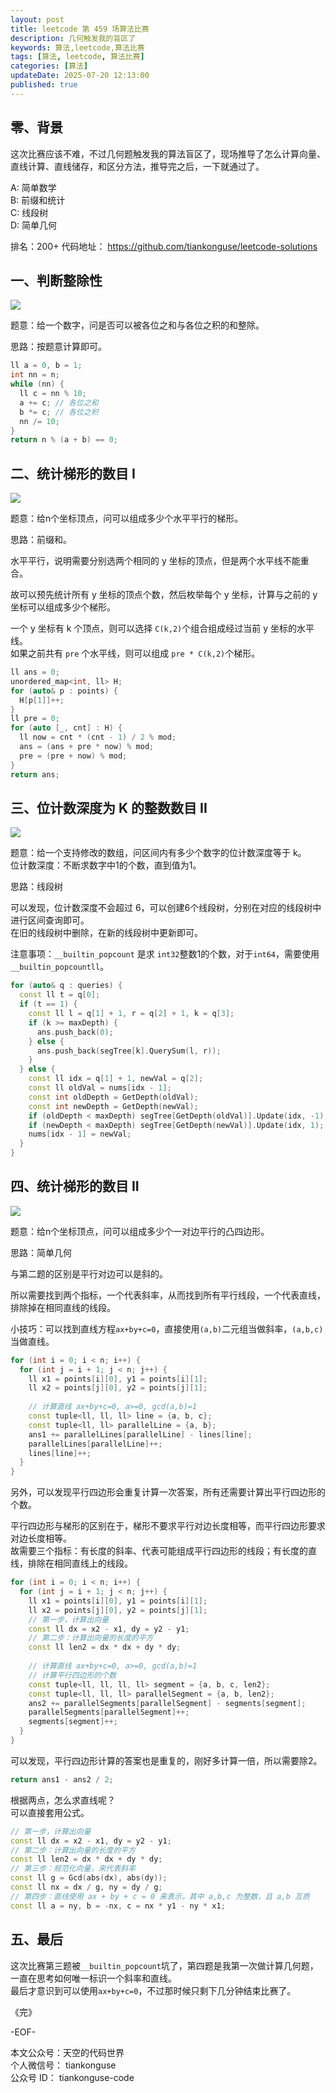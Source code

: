 ```yaml
---
layout: post
title: leetcode 第 459 场算法比赛
description: 几何触发我的盲区了 
keywords: 算法,leetcode,算法比赛
tags: [算法, leetcode, 算法比赛]
categories: [算法]
updateDate: 2025-07-20 12:13:00
published: true
---
```


## 零、背景


这次比赛应该不难，不过几何题触发我的算法盲区了，现场推导了怎么计算向量、直线计算、直线储存，和区分方法，推导完之后，一下就通过了。    


A: 简单数学    
B: 前缀和统计  
C: 线段树    
D: 简单几何    


排名：200+ 
代码地址： https://github.com/tiankonguse/leetcode-solutions  


## 一、判断整除性  



![](https://res2025.tiankonguse.com/images/2025/07/20/001.png)  


题意：给一个数字，问是否可以被各位之和与各位之积的和整除。  


思路：按题意计算即可。  


```cpp
ll a = 0, b = 1;
int nn = n;
while (nn) {
  ll c = nn % 10;
  a += c; // 各位之和
  b *= c; // 各位之积
  nn /= 10;
}
return n % (a + b) == 0;
```


## 二、统计梯形的数目 I  


![](https://res2025.tiankonguse.com/images/2025/07/20/002.png)  


题意：给n个坐标顶点，问可以组成多少个水平平行的梯形。  


思路：前缀和。  


水平平行，说明需要分别选两个相同的 y 坐标的顶点，但是两个水平线不能重合。  


故可以预先统计所有 y 坐标的顶点个数，然后枚举每个 y 坐标，计算与之前的 y 坐标可以组成多少个梯形。  


一个 y 坐标有 k 个顶点，则可以选择 `C(k,2)`个组合组成经过当前 y 坐标的水平线。  
如果之前共有 `pre` 个水平线，则可以组成 `pre * C(k,2)`个梯形。  


```cpp
ll ans = 0;
unordered_map<int, ll> H;
for (auto& p : points) {
  H[p[1]]++;
}
ll pre = 0;
for (auto [_, cnt] : H) {
  ll now = cnt * (cnt - 1) / 2 % mod;
  ans = (ans + pre * now) % mod;
  pre = (pre + now) % mod;
}
return ans;
```


## 三、位计数深度为 K 的整数数目 II  


![](https://res2025.tiankonguse.com/images/2025/07/20/003.png) 


题意：给一个支持修改的数组，问区间内有多少个数字的位计数深度等于 k。  
位计数深度：不断求数字中1的个数，直到值为1。  


思路：线段树  


可以发现，位计数深度不会超过 6，可以创建6个线段树，分别在对应的线段树中进行区间查询即可。  
在旧的线段树中删除，在新的线段树中更新即可。    


注意事项：`__builtin_popcount` 是求 `int32`整数1的个数，对于`int64`，需要使用 `__builtin_popcountll`。  



```cpp
for (auto& q : queries) {
  const ll t = q[0];
  if (t == 1) {
    const ll l = q[1] + 1, r = q[2] + 1, k = q[3];
    if (k >= maxDepth) {
      ans.push_back(0);
    } else {
      ans.push_back(segTree[k].QuerySum(l, r));
    }
  } else {
    const ll idx = q[1] + 1, newVal = q[2];
    const ll oldVal = nums[idx - 1];
    const int oldDepth = GetDepth(oldVal);
    const int newDepth = GetDepth(newVal);
    if (oldDepth < maxDepth) segTree[GetDepth(oldVal)].Update(idx, -1);
    if (newDepth < maxDepth) segTree[GetDepth(newVal)].Update(idx, 1);
    nums[idx - 1] = newVal;
  }
}
```


## 四、统计梯形的数目 II


![](https://res2025.tiankonguse.com/images/2025/07/20/004.png) 


题意：给n个坐标顶点，问可以组成多少个一对边平行的凸四边形。   


思路：简单几何  


与第二题的区别是平行对边可以是斜的。  


所以需要找到两个指标，一个代表斜率，从而找到所有平行线段，一个代表直线，排除掉在相同直线的线段。  


小技巧：可以找到直线方程`ax+by+c=0`，直接使用`(a,b)`二元组当做斜率，`(a,b,c)`当做直线。  



```cpp
for (int i = 0; i < n; i++) {
  for (int j = i + 1; j < n; j++) {
    ll x1 = points[i][0], y1 = points[i][1];
    ll x2 = points[j][0], y2 = points[j][1];
    
    // 计算直线 ax+by+c=0, a>=0, gcd(a,b)=1
    const tuple<ll, ll, ll> line = {a, b, c};
    const tuple<ll, ll> parallelLine = {a, b};
    ans1 += parallelLines[parallelLine] - lines[line];
    parallelLines[parallelLine]++;
    lines[line]++;
  }
}
```


另外，可以发现平行四边形会重复计算一次答案，所有还需要计算出平行四边形的个数。  


平行四边形与梯形的区别在于，梯形不要求平行对边长度相等，而平行四边形要求对边长度相等。    
故需要三个指标：有长度的斜率、代表可能组成平行四边形的线段；有长度的直线，排除在相同直线上的线段。  


```cpp
for (int i = 0; i < n; i++) {
  for (int j = i + 1; j < n; j++) {
    ll x1 = points[i][0], y1 = points[i][1];
    ll x2 = points[j][0], y2 = points[j][1];
    // 第一步，计算出向量
    const ll dx = x2 - x1, dy = y2 - y1;
    // 第二步：计算出向量的长度的平方
    const ll len2 = dx * dx + dy * dy;
    
    // 计算直线 ax+by+c=0, a>=0, gcd(a,b)=1
    // 计算平行四边形的个数
    const tuple<ll, ll, ll, ll> segment = {a, b, c, len2};
    const tuple<ll, ll, ll> parallelSegment = {a, b, len2};
    ans2 += parallelSegments[parallelSegment] - segments[segment];
    parallelSegments[parallelSegment]++;
    segments[segment]++;
  }
}
```

可以发现，平行四边形计算的答案也是重复的，刚好多计算一倍，所以需要除2。  


```cpp
return ans1 - ans2 / 2;
```


根据两点，怎么求直线呢？  
可以直接套用公式。   


```cpp
// 第一步，计算出向量
const ll dx = x2 - x1, dy = y2 - y1;
// 第二步：计算出向量的长度的平方
const ll len2 = dx * dx + dy * dy;
// 第三步：规范化向量，来代表斜率
const ll g = Gcd(abs(dx), abs(dy));
const ll nx = dx / g, ny = dy / g;
// 第四步：直线使用 ax + by + c = 0 来表示，其中 a,b,c 为整数，且 a,b 互质
const ll a = ny, b = -nx, c = nx * y1 - ny * x1;
```


## 五、最后  


这次比赛第三题被`__builtin_popcount`坑了，第四题是我第一次做计算几何题，一直在思考如何唯一标识一个斜率和直线。  
最后才意识到可以使用`ax+by+c=0`，不过那时候只剩下几分钟结束比赛了。  




《完》  


-EOF-  

本文公众号：天空的代码世界  
个人微信号： tiankonguse  
公众号 ID： tiankonguse-code
